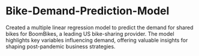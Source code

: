# Bike-Demand-Prediction-Model
Created a multiple linear regression model to predict the demand for shared bikes for BoomBikes, a leading US bike-sharing provider. The model highlights key variables influencing demand, offering valuable insights for shaping post-pandemic business strategies.
